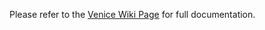 

Please refer to the [Venice Wiki Page](https://github.com/venicegeo/venice/wiki/Pz-Gateway) for full documentation. 
